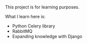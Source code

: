 This project is for learning purposes.

What I learn here is:

* Python Celery library
* RabbitMQ
* Expanding knowledge with Django